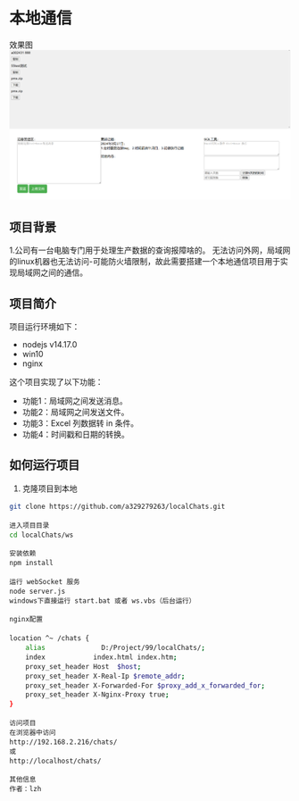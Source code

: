 # 本地通信
效果图
![img_1.png](img_1.png)
## 项目背景
1.公司有一台电脑专门用于处理生产数据的查询报障啥的。
无法访问外网，局域网的linux机器也无法访问-可能防火墙限制，故此需要搭建一个本地通信项目用于实现局域网之间的通信。

## 项目简介
项目运行环境如下：
- nodejs v14.17.0
- win10
- nginx


这个项目实现了以下功能：
- 功能1：局域网之间发送消息。
- 功能2：局域网之间发送文件。
- 功能3：Excel 列数据转 in 条件。
- 功能4：时间戳和日期的转换。

## 如何运行项目

1. 克隆项目到本地
```bash
git clone https://github.com/a329279263/localChats.git

进入项目目录
cd localChats/ws

安装依赖
npm install

运行 webSocket 服务
node server.js
windows下直接运行 start.bat 或者 ws.vbs（后台运行）

nginx配置

location ^~ /chats {
    alias              D:/Project/99/localChats/;
    index  			 index.html index.htm;
    proxy_set_header Host  $host;
    proxy_set_header X-Real-Ip $remote_addr;
    proxy_set_header X-Forwarded-For $proxy_add_x_forwarded_for;
    proxy_set_header X-Nginx-Proxy true;
}

访问项目
在浏览器中访问
http://192.168.2.216/chats/
或
http://localhost/chats/

其他信息
作者：lzh
